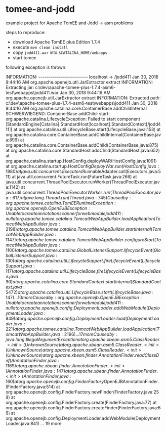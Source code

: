 # tomee-and-jodd
example project for Apache TomEE and Jodd -> asm problems

steps to reproduce:
- download Apache TomEE plus Edition 1.7.4 
- execute `mvn clean install`
- copy `jodd411.war` into `$CATALINA_HOME/webapps`
- start tomee 

following exception is thrown:


INFORMATION: ------------------------- localhost -> /jodd411
Jan 30, 2018 9:44:16 AM org.apache.openejb.util.JarExtractor extract
INFORMATION: Extracting jar: c:\dev\apache-tomee-plus-1.7.4-asm6-test\webapps\jodd411.war
Jan 30, 2018 9:44:16 AM org.apache.openejb.util.JarExtractor extract
INFORMATION: Extracted path: c:\dev\apache-tomee-plus-1.7.4-asm6-test\webapps\jodd411
Jan 30, 2018 9:44:16 AM org.apache.catalina.core.ContainerBase addChildInternal
SCHWERWIEGEND: ContainerBase.addChild: start: 
org.apache.catalina.LifecycleException: Failed to start component [StandardEngine[Catalina].StandardHost[localhost].StandardContext[/jodd411]]
	at org.apache.catalina.util.LifecycleBase.start(LifecycleBase.java:153)
	at org.apache.catalina.core.ContainerBase.addChildInternal(ContainerBase.java:899)
	at org.apache.catalina.core.ContainerBase.addChild(ContainerBase.java:875)
	at org.apache.catalina.core.StandardHost.addChild(StandardHost.java:652)
	at org.apache.catalina.startup.HostConfig.deployWAR(HostConfig.java:1091)
	at org.apache.catalina.startup.HostConfig$DeployWar.run(HostConfig.java:1980)
	at java.util.concurrent.Executors$RunnableAdapter.call(Executors.java:511)
	at java.util.concurrent.FutureTask.run(FutureTask.java:266)
	at java.util.concurrent.ThreadPoolExecutor.runWorker(ThreadPoolExecutor.java:1142)
	at java.util.concurrent.ThreadPoolExecutor$Worker.run(ThreadPoolExecutor.java:617)
	at java.lang.Thread.run(Thread.java:745)
Caused by: org.apache.tomee.catalina.TomEERuntimeException: org.apache.openejb.OpenEJBException: Unable to create annotation scanner for web module jodd411: null
	at org.apache.tomee.catalina.TomcatWebAppBuilder.loadApplication(TomcatWebAppBuilder.java:2198)
	at org.apache.tomee.catalina.TomcatWebAppBuilder.startInternal(TomcatWebAppBuilder.java:1147)
	at org.apache.tomee.catalina.TomcatWebAppBuilder.configureStart(TomcatWebAppBuilder.java:1100)
	at org.apache.tomee.catalina.GlobalListenerSupport.lifecycleEvent(GlobalListenerSupport.java:130)
	at org.apache.catalina.util.LifecycleSupport.fireLifecycleEvent(LifecycleSupport.java:117)
	at org.apache.catalina.util.LifecycleBase.fireLifecycleEvent(LifecycleBase.java:90)
	at org.apache.catalina.core.StandardContext.startInternal(StandardContext.java:5472)
	at org.apache.catalina.util.LifecycleBase.start(LifecycleBase.java:147)
	... 10 more
Caused by: org.apache.openejb.OpenEJBException: Unable to create annotation scanner for web module jodd411: null
	at org.apache.openejb.config.DeploymentLoader.addWebModule(DeploymentLoader.java:849)
	at org.apache.openejb.config.DeploymentLoader.load(DeploymentLoader.java:221)
	at org.apache.tomee.catalina.TomcatWebAppBuilder.loadApplication(TomcatWebAppBuilder.java:2196)
	... 17 more
Caused by: java.lang.IllegalArgumentException
	at org.apache.xbean.asm5.ClassReader.<init>(Unknown Source)
	at org.apache.xbean.asm5.ClassReader.<init>(Unknown Source)
	at org.apache.xbean.asm5.ClassReader.<init>(Unknown Source)
	at org.apache.xbean.finder.AnnotationFinder.readClassDef(AnnotationFinder.java:1169)
	at org.apache.xbean.finder.AnnotationFinder.<init>(AnnotationFinder.java:147)
	at org.apache.xbean.finder.AnnotationFinder.<init>(AnnotationFinder.java:160)
	at org.apache.openejb.config.FinderFactory$OpenEJBAnnotationFinder.<init>(FinderFactory.java:514)
	at org.apache.openejb.config.FinderFactory.newFinder(FinderFactory.java:259)
	at org.apache.openejb.config.FinderFactory.create(FinderFactory.java:77)
	at org.apache.openejb.config.FinderFactory.createFinder(FinderFactory.java:66)
	at org.apache.openejb.config.DeploymentLoader.addWebModule(DeploymentLoader.java:841)
	... 19 more


